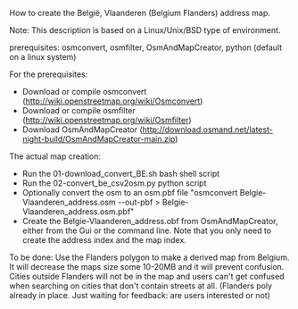 How to create the België, Vlaanderen (Belgium Flanders) address map.

Note: This description is based on a Linux/Unix/BSD type of environment.

prerequisites: osmconvert, osmfilter, OsmAndMapCreator, python (default on a linux system)

For the prerequisites:
- Download or compile osmconvert (http://wiki.openstreetmap.org/wiki/Osmconvert)
- Download or compile osmfilter (http://wiki.openstreetmap.org/wiki/Osmfilter)
- Download OsmAndMapCreator (http://download.osmand.net/latest-night-build/OsmAndMapCreator-main.zip)


The actual map creation:
- Run the 01-download_convert_BE.sh bash shell script
- Run the 02-convert_be_csv2osm.py python script
- Optionally convert the osm to an osm.pbf file "osmconvert Belgie-Vlaanderen_address.osm --out-pbf > Belgie-Vlaanderen_address.osm.pbf"
- Create the Belgie-Vlaanderen_address.obf from OsmAndMapCreator, either from the Gui or the command line. 
Note that you only need to create the address index and the map index.

To be done: Use the Flanders polygon to make a derived map from Belgium. It will decrease the maps size some 10-20MB and
it will prevent confusion. Cities outside Flanders will not be in the map and users can't get confused when searching on cities that don't contain streets at all. (Flanders poly already in place. Just waiting for feedback: are users interested or not)

